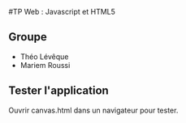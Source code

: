 #TP Web : Javascript et HTML5

## Groupe
- Théo Lévêque
- Mariem Roussi

## Tester l'application
Ouvrir canvas.html dans un navigateur pour tester.